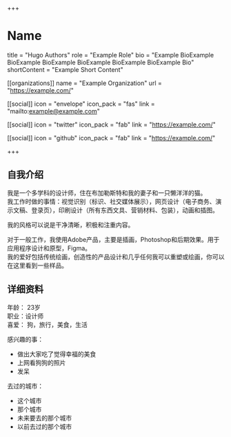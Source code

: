 +++
# Name
title = "Hugo Authors"
role = "Example Role"
bio = "Example BioExample BioExample BioExample BioExample BioExample BioExample Bio"
shortContent = "Example Short Content"

[[organizations]]
name = "Example Organization"
url = "https://example.com/"

[[social]]
icon = "envelope"
icon_pack = "fas"
link = "mailto:example@example.com"

[[social]]
icon = "twitter"
icon_pack = "fab"
link = "https://example.com/"

[[social]]
icon = "github"
icon_pack = "fab"
link = "https://example.com/"

+++

## 自我介绍  

我是一个多学科的设计师，住在布加勒斯特和我的妻子和一只懒洋洋的猫。  
我工作时做的事情：视觉识别（标识、社交媒体展示），网页设计（电子商务、演示文稿、登录页），印刷设计（所有东西文具、营销材料、包装），动画和插图。  

我的风格可以说是干净清晰，积极和注重内容。  

对于一般工作，我使用Adobe产品，主要是插画，Photoshop和后期效果。用于应用程序设计和原型，Figma。  
我的爱好包括传统绘画，创造性的产品设计和几乎任何我可以重塑或绘画，你可以在这里看到一些样品。  

## 详细资料  

年龄： 23岁  
职业：设计师  
喜爱： 狗，旅行，美食，生活  

感兴趣的事：  
- 做出大家吃了觉得幸福的美食
- 上网看狗狗的照片  
- 发呆  

去过的城市：  
- 这个城市  
- 那个城市  
- 未来要去的那个城市  
- 以前去过的那个城市  
